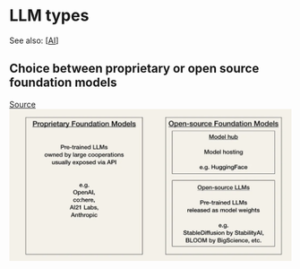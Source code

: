 <!--
 Copyright (C) 2023 David Jones
 
 This file is part of memex.
 
 memex is free software: you can redistribute it and/or modify
 it under the terms of the GNU General Public License as published by
 the Free Software Foundation, either version 3 of the License, or
 (at your option) any later version.
 
 memex is distributed in the hope that it will be useful,
 but WITHOUT ANY WARRANTY; without even the implied warranty of
 MERCHANTABILITY or FITNESS FOR A PARTICULAR PURPOSE.  See the
 GNU General Public License for more details.
 
 You should have received a copy of the GNU General Public License
 along with memex.  If not, see <http://www.gnu.org/licenses/>.
-->

# LLM types

See also: [[AI]] 

## Choice between proprietary or open source foundation models

[Source](https://towardsdatascience.com/getting-started-with-langchain-a-beginners-guide-to-building-llm-powered-applications-95fc8898732c)
![](images/llm-types.png)



[//begin]: # "Autogenerated link references for markdown compatibility"
[AI]: AI "AI"
[//end]: # "Autogenerated link references"